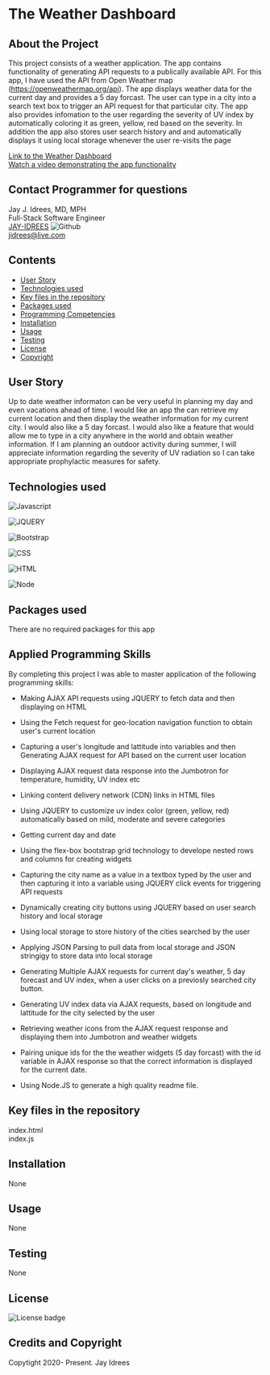 # The Weather Dashboard

## About the Project
This project consists of a weather application. The app contains functionality of generating API requests to a publically available API. For this app, I have used the API from Open Weather map (https://openweathermap.org/api). The app displays weather data for the current day and provides a 5 day forcast. The user can type in a city into a search text box to trigger an API request for that particular city. The app also provides infomation to the user regarding the severity of UV index by automatically coloring it as green, yellow, red based on the severity. In addition the app also stores user search history and and automatically displays it using local storage whenever the user re-visits the page
 

[Link to the Weather Dashboard](https://jay-idrees.github.io/The-Weather-Dashboard-API-JQUERY/) <br />
[Watch a video demonstrating the app functionality](https://youtu.be/EtWswL3q2fw)<br />

## Contact Programmer for questions

Jay J. Idrees, MD, MPH<br />
Full-Stack Software Engineer<br />
[JAY-IDREES](https://github.com/jidrees) ![Github](http://img.shields.io/badge/github-black?style=flat&logo=github)<br />
jidrees@live.com



## Contents

- [User Story](#user-story)
- [Technologies used](#technologies-used)
- [Key files in the repository](#key-files-in-the-repository)
- [Packages used](#packages-used)
- [Programming Competencies](#programming-competencies)
- [Installation](#installation)
- [Usage](#usage)
- [Testing](#testing)
- [License](#license)
- [Copyright](#copyright)


## User Story

Up to date weather informaton can be very useful in planning my day and even vacations ahead of time. I would like an app the can retrieve my current location and then display the weather information for my current city. I would also like a 5 day forcast. I would also like a feature that would allow me to type in a city anywhere in the world and obtain weather information. If I am planning an outdoor activity during summer, I will appreciate information regarding the severity of UV radiation so I can take appropriate prophylactic measures for safety.



## Technologies used

![Javascript](https://img.shields.io/badge/JavaScript-black?style=for-the-badge&logo=JavaScript)

![JQUERY](https://img.shields.io/badge/jquery-purple?style=for-the-badge&logo=jquery)

![Bootstrap](https://img.shields.io/badge/Bootstrap-blueviolet?style=for-the-badge&logo=bootstrap)

![CSS](https://img.shields.io/badge/css-darkgreen?style=for-the-badge&logo=css3)

![HTML](https://img.shields.io/badge/HTML-informational?style=for-the-badge&logo=html5)

![Node](https://img.shields.io/badge/Node-green?style=for-the-badge&logo=Node.js)

## Packages used

There are no required packages for this app

## Applied Programming Skills

By completing this project I was able to master application of the following programming skills: 

- Making AJAX API requests using JQUERY to fetch data and then displaying on HTML

- Using the Fetch request for geo-location navigation function to obtain user's current location

- Capturing a user's longitude and lattitude into variables and then Generating AJAX request for API based on the current user location

- Displaying AJAX request data response into the Jumbotron for temperature, humidity, UV index etc

- Linking content delivery network (CDN) links in HTML files

- Using JQUERY to customize uv index color (green, yellow, red) automatically based on mild, moderate and severe categories

- Getting current day and date 

- Using the flex-box bootstrap grid technology to develope nested rows and columns for creating widgets

- Capturing the city name as a value in a textbox typed by the user and then capturing it into a variable using JQUERY click events for triggering API requests

- Dynamically creating city buttons using JQUERY based on user search history and local storage

- Using local storage to store history of the cities searched by the user

- Applying JSON Parsing to pull data from local storage and JSON stringigy to store data into local storage

- Generating Multiple AJAX requests for current day's weather, 5 day forecast and UV index, when a user clicks on a previosly searched city button.   

- Generating UV index data via AJAX requests, based on longitude and lattitude for the city selected by the user

- Retrieving weather icons from the AJAX request response and displaying them into Jumbotron and weather widgets

- Pairing unique ids for the the weather widgets (5 day forcast) with the id variable in AJAX response so that the correct information is displayed for the current date.

- Using Node.JS to generate a high quality readme file. 


## Key files in the repository

index.html <br />
index.js


## Installation

None

## Usage

None

## Testing

None

## License 

![License badge](https://img.shields.io/badge/license-MIT-blue.svg)


## Credits and Copyright 
Copytight 2020- Present. Jay Idrees


